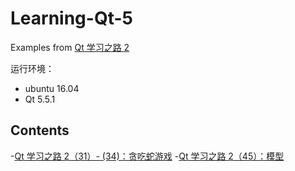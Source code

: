 # Learning-Qt-5
Examples from [Qt 学习之路 2](https://www.devbean.net/category/qt-study-road-2/)

运行环境：
* ubuntu 16.04
* Qt 5.5.1

## Contents
-[Qt 学习之路 2（31）- (34)：贪吃蛇游戏](Snake)
-[Qt 学习之路 2（45）：模型](FileM)
